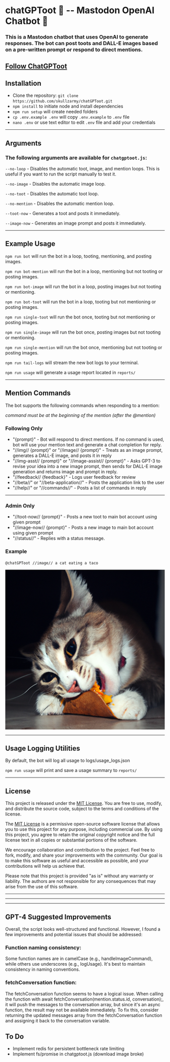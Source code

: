 # chatGPToot 🦣 -- Mastodon OpenAI Chatbot 🤖

### This is a Mastodon chatbot that uses OpenAI to generate responses. The bot can post toots and DALL-E images based on a pre-written prompt or respond to direct mentions.

## [Follow ChatGPToot](https://masto.ai/@chatGPToot)

## Installation

-   Clone the repository: `git clone https://github.com/skullzarmy/chatGPToot.git`
-   `npm install` to initiate node and install dependencies
-   `npm run setup` will create needed folders
-   `cp .env.example .env` will copy `.env.example` to `.env` file
-   `nano .env` or use text editor to edit `.env` file and add your credentials

---

## Arguments

### The following arguments are available for `chatgptoot.js`:

`--no-loop` - Disables the automatic toot, image, and mention loops. This is useful if you want to run the script manually to test it.

`--no-image` - Disables the automatic image loop.

`--no-toot` - Disables the automatic toot loop.

`--no-mention` - Disables the automatic mention loop.

`--toot-now` - Generates a toot and posts it immediately.

`--image-now` - Generates an image prompt and posts it immediately.

---

## Example Usage

`npm run bot` will run the bot in a loop, tooting, mentioning, and posting images.

`npm run bot-mention` will run the bot in a loop, mentioning but not tooting or posting images.

`npm run bot-image` will run the bot in a loop, posting images but not tooting or mentioning.

`npm run bot-toot` will run the bot in a loop, tooting but not mentioning or posting images.

`npm run single-toot` will run the bot once, tooting but not mentioning or posting images.

`npm run single-image` will run the bot once, posting images but not tooting or mentioning.

`npm run single-mention` will run the bot once, mentioning but not tooting or posting images.

`npm run tail-logs` will stream the new bot logs to your terminal.

`npm run usage` will generate a usage report located in `reports/`

---

## Mention Commands

The bot supports the following commands when responding to a mention:

_command must be at the beginning of the mention (after the @mention)_

### Following Only

-   "{prompt}" - Bot will respond to direct mentions. If no command is used, bot will use your mention text and generate a chat completion for reply.
-   "//img// {prompt}" or "//image// {prompt}" - Treats as an image prompt, generates a DALL-E image, and posts it in reply
-   "//img-asst// {prompt}" or "//image-assist// {prompt}" - Asks GPT-3 to revise your idea into a new image prompt, then sends for DALL-E image generation and returns image and prompt in reply.
-   "//feedback// {feedback}" - Logs user feedback for review
-   "//beta//" or "//beta-application//" - Posts the application link to the user
-   "//help//" or "//commands//" - Posts a list of commands in reply

---

### Admin Only

-   "//toot-now// {prompt}" - Posts a new toot to main bot account using given prompt
-   "//image-now// {prompt}" - Posts a new image to main bot account using given prompt
-   "//status//" - Replies with a status message.

### Example

`@chatGPToot //image// a cat eating a taco`

![a cat eating a taco](static/taco_cat.png "indeed, a cat eating a taco.")

---

## Usage Logging Utilities

By default, the bot will log all usage to logs/usage_logs.json

`npm run usage` will print and save a usage summary to `reports/`

---

## License

This project is released under the [MIT License](LICENSE.txt). You are free to use, modify, and distribute the source code, subject to the terms and conditions of the license.

The [MIT License](LICENSE.txt) is a permissive open-source software license that allows you to use this project for any purpose, including commercial use. By using this project, you agree to retain the original copyright notice and the full license text in all copies or substantial portions of the software.

We encourage collaboration and contribution to the project. Feel free to fork, modify, and share your improvements with the community. Our goal is to make this software as useful and accessible as possible, and your contributions will help us achieve that.

Please note that this project is provided "as is" without any warranty or liability. The authors are not responsible for any consequences that may arise from the use of this software.

---

---

---

## GPT-4 Suggested Improvements

Overall, the script looks well-structured and functional. However, I found a few improvements and potential issues that should be addressed:

### Function naming consistency:

Some function names are in camelCase (e.g., handleImageCommand), while others use underscores (e.g., logUsage). It's best to maintain consistency in naming conventions.

### fetchConversation function:

The fetchConversation function seems to have a logical issue. When calling the function with await fetchConversation(mention.status.id, conversation);, it will push the messages to the conversation array, but since it's an async function, the result may not be available immediately. To fix this, consider returning the updated messages array from the fetchConversation function and assigning it back to the conversation variable.

## To Do

-   Implement redis for persistent bottleneck rate limiting
-   Implement fs/promise in chatgptoot.js (download image broke)
